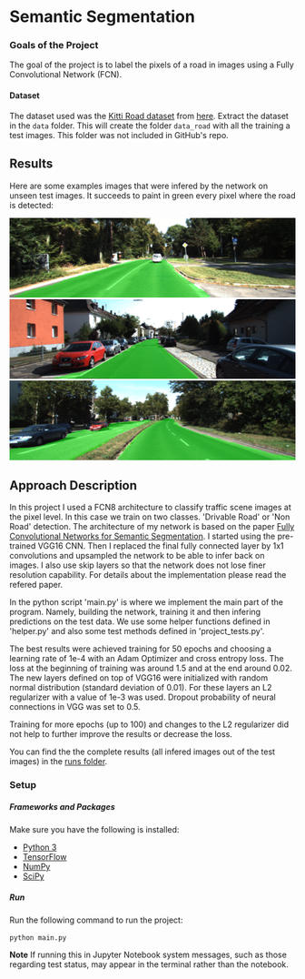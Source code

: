 # Semantic Segmentation

### Goals of the Project
The goal of the project is to label the pixels of a road in images using a Fully Convolutional Network (FCN).

[gif1]: ./runs/kitti_semantics1.gif "Results example 1"   
[gif2]: ./runs/kitti_semantics2.gif "Results example 2"   
[gif3]: ./runs/kitti_semantics3.gif "Results example 3"   

#### Dataset
The dataset used was the [Kitti Road dataset](http://www.cvlibs.net/datasets/kitti/eval_road.php) from [here](http://www.cvlibs.net/download.php?file=data_road.zip).  Extract the dataset in the `data` folder.  This will create the folder `data_road` with all the training a test images. This folder was not included in GitHub's repo.

## Results

Here are some examples images that were infered by the network on unseen test images. It succeeds to paint in green every pixel where the road is detected:

![alt text][gif1]
![alt text][gif2]
![alt text][gif3]

## Approach Description

In this project I used a FCN8 architecture to classify traffic scene images at the pixel level. In this case we train on two classes. 'Drivable Road' or 'Non Road' detection.
The architecture of my network is based on the paper [Fully Convolutional Networks for Semantic Segmentation](https://people.eecs.berkeley.edu/~jonlong/long_shelhamer_fcn.pdf).
I started using the pre-trained VGG16 CNN. Then I replaced the final fully connected layer by 1x1 convolutions and upsampled the network to be able to infer back on images. I also use skip layers so that the network does not lose finer resolution capability. For details about the implementation please read the refered paper.

In the python script 'main.py' is where we implement the main part of the program. Namely, building the network, training it and then infering predictions on the test data.
We use some helper functions defined in 'helper.py' and also some test methods defined in 'project_tests.py'.

The best results were achieved training for 50 epochs and choosing a learning rate of 1e-4 with an Adam Optimizer and cross entropy loss. The loss at the beginning of training was around 1.5 and at the end around 0.02. The new layers defined on top of VGG16 were initialized with random normal distribution (standard deviation of 0.01). For these layers an L2 regularizer with a value of 1e-3 was used. Dropout probability of neural connections in VGG was set to 0.5.

Training for more epochs (up to 100) and changes to the L2 regularizer did not help to further improve the results or decrease the loss.

You can find the the complete results (all infered images out of the test images) in the [runs folder](./runs/Loss_0p02_epochs50_Learningrate_1e-4/).

### Setup
##### Frameworks and Packages
Make sure you have the following is installed:
 - [Python 3](https://www.python.org/)
 - [TensorFlow](https://www.tensorflow.org/)
 - [NumPy](http://www.numpy.org/)
 - [SciPy](https://www.scipy.org/)

##### Run
Run the following command to run the project:
```
python main.py
```
**Note** If running this in Jupyter Notebook system messages, such as those regarding test status, may appear in the terminal rather than the notebook.

